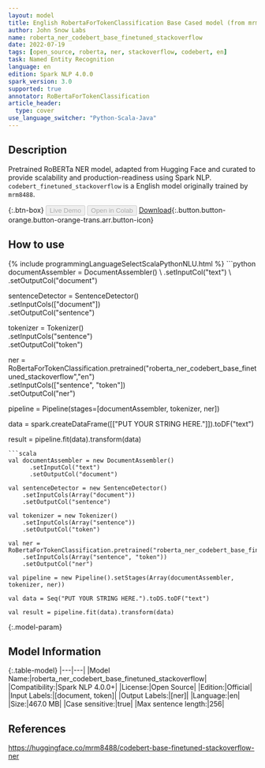 ```yaml
---
layout: model
title: English RobertaForTokenClassification Base Cased model (from mrm8488)
author: John Snow Labs
name: roberta_ner_codebert_base_finetuned_stackoverflow
date: 2022-07-19
tags: [open_source, roberta, ner, stackoverflow, codebert, en]
task: Named Entity Recognition
language: en
edition: Spark NLP 4.0.0
spark_version: 3.0
supported: true
annotator: RoBertaForTokenClassification
article_header:
  type: cover
use_language_switcher: "Python-Scala-Java"
---
```


## Description

Pretrained RoBERTa NER model, adapted from Hugging Face and curated to provide scalability and production-readiness using Spark NLP. `codebert_finetuned_stackoverflow` is a English model originally trained by `mrm8488`.

{:.btn-box}
<button class="button button-orange" disabled>Live Demo</button>
<button class="button button-orange" disabled>Open in Colab</button>
[Download](https://s3.amazonaws.com/auxdata.johnsnowlabs.com/public/models/roberta_ner_codebert_base_finetuned_stackoverflow_en_4.0.0_3.0_1658212367861.zip){:.button.button-orange.button-orange-trans.arr.button-icon}

## How to use



<div class="tabs-box" markdown="1">
{% include programmingLanguageSelectScalaPythonNLU.html %}
```python
documentAssembler = DocumentAssembler() \
    .setInputCol("text") \
    .setOutputCol("document")

sentenceDetector = SentenceDetector()\
    .setInputCols(["document"])\
    .setOutputCol("sentence")

tokenizer = Tokenizer() \
    .setInputCols("sentence") \
    .setOutputCol("token")
  
ner = RoBertaForTokenClassification.pretrained("roberta_ner_codebert_base_finetuned_stackoverflow","en") \
    .setInputCols(["sentence", "token"]) \
    .setOutputCol("ner")
    
pipeline = Pipeline(stages=[documentAssembler, tokenizer, ner])

data = spark.createDataFrame([["PUT YOUR STRING HERE."]]).toDF("text")

result = pipeline.fit(data).transform(data)
```
```scala
val documentAssembler = new DocumentAssembler() 
      .setInputCol("text") 
      .setOutputCol("document")

val sentenceDetector = new SentenceDetector()
    .setInputCols(Array("document"))
    .setOutputCol("sentence")

val tokenizer = new Tokenizer() 
    .setInputCols(Array("sentence"))
    .setOutputCol("token")

val ner = RoBertaForTokenClassification.pretrained("roberta_ner_codebert_base_finetuned_stackoverflow","en") 
    .setInputCols(Array("sentence", "token")) 
    .setOutputCol("ner")

val pipeline = new Pipeline().setStages(Array(documentAssembler, tokenizer, ner))

val data = Seq("PUT YOUR STRING HERE.").toDS.toDF("text")

val result = pipeline.fit(data).transform(data)
```
</div>

{:.model-param}
## Model Information

{:.table-model}
|---|---|
|Model Name:|roberta_ner_codebert_base_finetuned_stackoverflow|
|Compatibility:|Spark NLP 4.0.0+|
|License:|Open Source|
|Edition:|Official|
|Input Labels:|[document, token]|
|Output Labels:|[ner]|
|Language:|en|
|Size:|467.0 MB|
|Case sensitive:|true|
|Max sentence length:|256|

## References

https://huggingface.co/mrm8488/codebert-base-finetuned-stackoverflow-ner